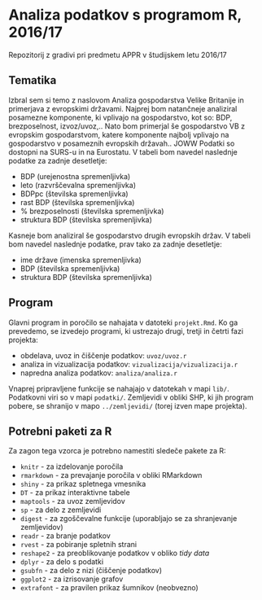 # Analiza podatkov s programom R, 2016/17

Repozitorij z gradivi pri predmetu APPR v študijskem letu 2016/17

## Tematika

Izbral sem si temo z naslovom Analiza gospodarstva Velike Britanije in primerjava z evropskimi državami. Najprej bom natančneje analiziral posamezne komponente, ki vplivajo na gospodarstvo, kot so: BDP, brezposelnost, izvoz/uvoz,.. Nato bom primerjal še gospodarstvo VB z evropskim gospodarstvom, katere komponente najbolj vplivajo na gospodarstvo v posameznih evropskih državah..
JOWW
Podatki so dostopni na SURS-u in na Eurostatu.
V tabeli bom navedel naslednje podatke za zadnje desetletje:
- BDP (urejenostna spremenljivka)
- leto (razvrščevalna spremenljivka)
- BDPpc (številska spremenljivka)
- rast BDP (številska spremenljivka)
- % brezposelnosti (številska spremenljivka)
- struktura BDP (številska spremenljivka)

Kasneje bom analiziral še gospodarstvo drugih evropskih držav. V tabeli bom navedel naslednje podatke, prav tako za zadnje desetletje:

- ime države (imenska spremenljivka)
- BDP (številska spremenljivka)
- struktura BDP (številska spremenljivka)

## Program

Glavni program in poročilo se nahajata v datoteki `projekt.Rmd`. Ko ga prevedemo,
se izvedejo programi, ki ustrezajo drugi, tretji in četrti fazi projekta:

* obdelava, uvoz in čiščenje podatkov: `uvoz/uvoz.r`
* analiza in vizualizacija podatkov: `vizualizacija/vizualizacija.r`
* napredna analiza podatkov: `analiza/analiza.r`

Vnaprej pripravljene funkcije se nahajajo v datotekah v mapi `lib/`. Podatkovni
viri so v mapi `podatki/`. Zemljevidi v obliki SHP, ki jih program pobere, se
shranijo v mapo `../zemljevidi/` (torej izven mape projekta).

## Potrebni paketi za R

Za zagon tega vzorca je potrebno namestiti sledeče pakete za R:

* `knitr` - za izdelovanje poročila
* `rmarkdown` - za prevajanje poročila v obliki RMarkdown
* `shiny` - za prikaz spletnega vmesnika
* `DT` - za prikaz interaktivne tabele
* `maptools` - za uvoz zemljevidov
* `sp` - za delo z zemljevidi
* `digest` - za zgoščevalne funkcije (uporabljajo se za shranjevanje zemljevidov)
* `readr` - za branje podatkov
* `rvest` - za pobiranje spletnih strani
* `reshape2` - za preoblikovanje podatkov v obliko *tidy data*
* `dplyr` - za delo s podatki
* `gsubfn` - za delo z nizi (čiščenje podatkov)
* `ggplot2` - za izrisovanje grafov
* `extrafont` - za pravilen prikaz šumnikov (neobvezno)
